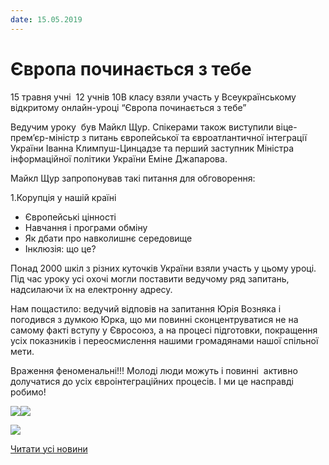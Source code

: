 ```yaml
---
date: 15.05.2019
---
```

# Європа починається з тебе

15 травня учні  12 учнів 10В класу взяли участь у Всеукраїнському відкритому онлайн-уроці “Європа починається з тебе”

Ведучим уроку  був Майкл Щур. Спікерами також виступили віце-прем’єр-міністр з питань європейської та євроатлантичної інтеграції України Іванна Климпуш-Цинцадзе та перший заступник Міністра інформаційної політики України Еміне Джапарова.

Майкл Щур запропонував такі питання для обговорення:

1.Корупція у нашій країні

- Європейські цінності
- Навчання і програми обміну
- Як дбати про навколишнє середовище
- Інклюзія: що це?

Понад 2000 шкіл з різних куточків України взяли участь у цьому уроці. Під час уроку усі охочі могли поставити ведучому ряд запитань, надсилаючи їх на електронну адресу.

Нам пощастило: ведучий відповів на запитання Юрія Возняка і погодився з думкою Юрка, що ми повинні сконцентруватися не на самому факті вступу у Євросоюз, а на процесі підготовки, покращення усіх показників і переосмислення нашими громадянами нашої спільної мети.

Враження феноменальні!!! Молоді люди можуть і повинні  активно долучатися до усіх євроінтеграційних процесів. І ми це насправді робимо!

![](/images/blog/європа-починається-з-тебе/sm_2.jpg)![](/images/blog/європа-починається-з-тебе/sm_2.jpg)

![](/images/blog/європа-починається-з-тебе/sm1.jpg)

[Читати усі новини](/news)
